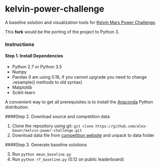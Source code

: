 # kelvin-power-challenge

A baseline solution and visualization tools for [Kelvin Mars Power Challenge](https://kelvins.esa.int/mars-express-power-challenge/).

This **fork** would be the porting of the project to Python 3.

### Instructions

#### Step 1. Install Dependencies
- Python 2.7 or Python 3.5
- Numpy
- Pandas (I am using 0.18, if you cannot upgrade you need to change .resample() methods to old syntax)
- Matplotlib
- Scikit-learn

A convenient way to get all prerequisites is to install the [Anaconda](https://www.continuum.io/downloads) Python distribution.

####Step 2. Download source and competition data

1. Clone the repository using git: `git clone https://github.com/alex-bauer/kelvin-power-challenge.git`
2. Download data file from [competition website](https://kelvins.esa.int/mars-express-power-challenge/data/) and unpack to data folder

####Step 3. Generate baseline solutions

3. Run `python mean_baseline.py`
4. Run `python rf_baseline.py` (0.12 on public leaderboard)

